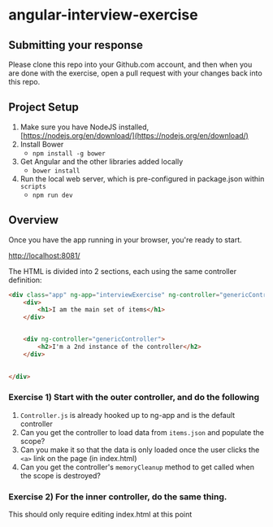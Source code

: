 # angular-interview-exercise

## Submitting your response
Please clone this repo into your Github.com account, and then when you are done with the exercise, open a pull request with your changes back into this repo.

## Project Setup

1. Make sure you have NodeJS installed, [https://nodejs.org/en/download/](https://nodejs.org/en/download/)
2. Install Bower
   - `npm install -g bower`
3. Get Angular and the other libraries added locally
   - `bower install`
4. Run the local web server, which is pre-configured in package.json within `scripts`
   - `npm run dev`
   
## Overview

Once you have the app running in your browser, you're ready to start.

[http://localhost:8081/](http://localhost:8081/)

The HTML is divided into 2 sections, each using the same controller definition:

```html
<div class="app" ng-app="interviewExercise" ng-controller="genericController">
    <div>
        <h1>I am the main set of items</h1>
    </div>


    <div ng-controller="genericController">
        <h2>I'm a 2nd instance of the controller</h2>
    </div>

    
</div>
```

### Exercise 1) Start with the outer controller, and do the following

1. `Controller.js` is already hooked up to ng-app and is the default controller
2. Can you get the controller to load data from `items.json` and populate the scope?
3. Can you make it so that the data is only loaded once the user clicks the `<a>` link on the page (in index.html)
4. Can you get the controller's `memoryCleanup` method to get called when the scope is destroyed?


### Exercise 2) For the inner controller, do the same thing.
This should only require editing index.html at this point
